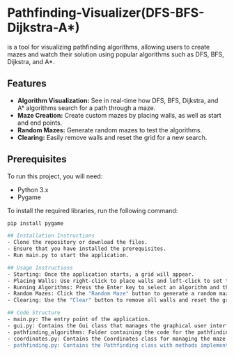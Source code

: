 # Pathfinding-Visualizer(DFS-BFS-Dijkstra-A*)

is a tool for visualizing pathfinding algorithms, allowing users to create mazes and watch their solution using popular algorithms such as DFS, BFS, Dijkstra, and A*.

## Features
- **Algorithm Visualization:** See in real-time how DFS, BFS, Dijkstra, and A* algorithms search for a path through a maze.
- **Maze Creation:** Create custom mazes by placing walls, as well as start and end points.
- **Random Mazes:** Generate random mazes to test the algorithms.
- **Clearing:** Easily remove walls and reset the grid for a new search.

## Prerequisites
To run this project, you will need:

- Python 3.x
- Pygame

To install the required libraries, run the following command:

```bash
pip install pygame

## Installation Instructions
- Clone the repository or download the files.
- Ensure that you have installed the prerequisites.
- Run main.py to start the application.

## Usage Instructions
- Starting: Once the application starts, a grid will appear.
- Placing Walls: Use right-click to place walls and left-click to set the start or end point.
- Running Algorithms: Press the Enter key to select an algorithm and then press the corresponding buttons for DFS, BFS, Dijkstra, or A* to view their visualization.
- Random Mazes: Click the "Random Maze" button to generate a random maze.
- Clearing: Use the "Clear" button to remove all walls and reset the grid.

## Code Structure
- main.py: The entry point of the application.
- gui.py: Contains the Gui class that manages the graphical user interface and interactions.
- pathfinding_algorithms: Folder containing the code for the pathfinding algorithms and maze handling.
- coordinates.py: Contains the Coordinates class for managing the maze and the algorithms' paths.
- pathfinding.py: Contains the Pathfinding class with methods implementing the DFS, BFS, Dijkstra, and A* algorithms.
